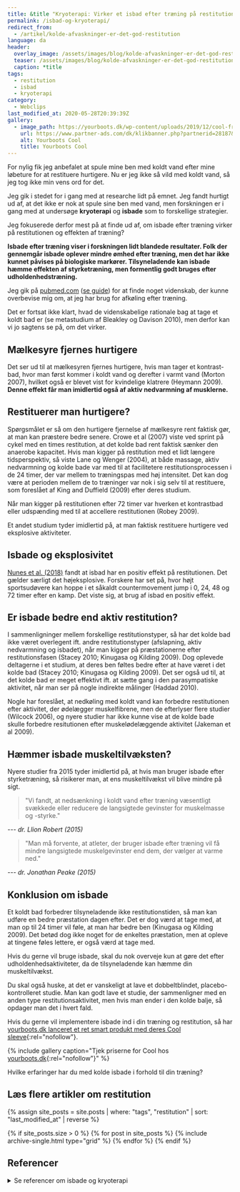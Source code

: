 ```yaml
---
title: &title "Kryoterapi: Virker et isbad efter træning på restitutionen?"
permalink: /isbad-og-kryoterapi/
redirect_from:
  - /artikel/kolde-afvaskninger-er-det-god-restitution
language: da
header:
  overlay_image: /assets/images/blog/kolde-afvaskninger-er-det-god-restitution.jpg
  teaser: /assets/images/blog/kolde-afvaskninger-er-det-god-restitution.jpg
  caption: *title
tags:
  - restitution
  - isbad
  - kryoterapi
category:
  - Webclips
last_modified_at: 2020-05-28T20:39:39Z
gallery:
  - image_path: https://yourboots.dk/wp-content/uploads/2019/12/cool-framegrab-2048x871.png
    url: https://www.partner-ads.com/dk/klikbanner.php?partnerid=28187&bannerid=71899&htmlurl=https://yourboots.dk/cool/
    alt: Yourboots Cool
    title: Yourboots Cool
---
```


For nylig fik jeg anbefalet at spule mine ben med koldt vand efter mine løbeture for at restituere hurtigere. Nu er jeg ikke så vild med koldt vand, så jeg tog ikke min vens ord for det.

Jeg gik i stedet for i gang med at researche lidt på emnet. Jeg fandt hurtigt ud af, at det ikke er nok at spule sine ben med vand, men forskningen er i gang med at undersøge **kryoterapi** og **isbade** som to forskellige strategier.

Jeg fokuserede derfor mest på at finde ud af, om isbade efter træning virker på restitutionen og effekten af træning?

**Isbade efter træning viser i forskningen lidt blandede resultater. Folk der gennemgår isbade oplever mindre ømhed efter træning, men det har ikke kunnet påvises på biologiske markører. Tilsyneladende kan isbade hæmme effekten af styrketræning, men formentlig godt bruges efter udholdenhedstræning.**

Jeg gik på [pubmed.com](http://pubmed.com) ([se guide](/videnskabelig-sogning/)) for at finde noget videnskab, der kunne overbevise mig om, at jeg har brug for afkøling efter træning.

Det er fortsat ikke klart, hvad de videnskabelige rationale bag at tage et koldt bad er (se metastudium af Bleakley og Davison 2010), men derfor kan vi jo sagtens se på, om det virker.

## Mælkesyre fjernes hurtigere

Det ser ud til at mælkesyren fjernes hurtigere, hvis man tager et kontrast-bad, hvor man først kommer i koldt vand og derefter i varmt vand (Morton 2007), hvilket også er blevet vist for kvindelige klatrere (Heymann 2009). **Denne effekt får man imidlertid også af aktiv nedvarmning af musklerne.**

## Restituerer man hurtigere?

Spørgsmålet er så om den hurtigere fjernelse af mælkesyre rent faktisk gør, at man kan præstere bedre senere. Crowe et al (2007) viste ved sprint på cykel med en times restitution, at det kolde bad rent faktisk sænker den anaerobe kapacitet. Hvis man kigger på restitution med et lidt længere tidsperspektiv, så viste Lane og Wenger (2004), at både massage, aktiv nedvarmning og kolde bade var med til at facilitetere restitutionsprocessen i de 24 timer, der var mellem to træningspas med høj intensitet. Det kan dog være at perioden mellem de to træninger var nok i sig selv til at restituere, som foreslået af King and Duffield (2009) efter deres studium.

Når man kigger på restitutionen efter 72 timer var hverken et kontrastbad eller udspænding med til at accellere restitutionen (Robey 2009).

Et andet studium tyder imidlertid på, at man faktisk restituere hurtigere ved eksplosive aktiviteter.

## Isbade og eksplosivitet

[Nunes et al. (2018)](https://www.ncbi.nlm.nih.gov/pubmed/30321486) fandt at isbad har en positiv effekt på restitutionen. Det gælder særligt det højeksplosive. Forskere har set på, hvor højt sportsudøvere kan hoppe i et såkaldt countermovement jump i 0, 24, 48 og 72 timer efter en kamp. Det viste sig, at brug af isbad en positiv effekt.

## Er isbade bedre end aktiv restitution?

I sammenligninger mellem forskellige restitutionstyper, så har det kolde bad ikke været overlegent ift. andre restitutionstyper (afslapning, aktiv nedvarmning og isbadet), når man kigger på præstationerne efter restitutionsfasen (Stacey 2010; Kinugasa og Kilding 2009). Dog oplevede deltagerne i et studium, at deres ben føltes bedre efter at have været i det kolde bad (Stacey 2010; Kinugasa og Kilding 2009). Det ser også ud til, at det kolde bad er meget effektivt ift. at sætte gang i den parasympatiske aktivitet, når man ser på nogle indirekte målinger (Haddad 2010).

Nogle har foreslået, at nedkøling med koldt vand kan forbedre restitutionen efter aktivitet, der ødelægger muskelfibrene, men de efterlyser flere studier (Wilcock 2006), og nyere studier har ikke kunne vise at de kolde bade skulle forbedre resitutionen efter muskelødelæggende aktivitet (Jakeman et al 2009).

## Hæmmer isbade muskeltilvæksten?

Nyere studier fra 2015 tyder imidlertid på, at hvis man bruger isbade efter styrketræning, så risikerer man, at ens muskeltilvækst vil blive mindre på sigt.

> "Vi fandt, at nedsænkning i koldt vand efter træning væsentligt svækkede eller reducere de langsigtede gevinster for muskelmasse og -styrke."

--- <cite>dr. Llion Robert (2015)</cite>

> "Man må forvente, at atleter, der bruger isbade efter træning vil få mindre langsigtede muskelgevinster end dem, der vælger at varme ned."

--- <cite>dr. Jonathan Peake (2015)</cite>

## Konklusion om isbade

Et koldt bad forbedrer tilsyneladende ikke restitutionstiden, så man kan udføre en bedre præstation dagen efter. Det er dog værd at tage med, at man op til 24 timer vil føle, at man har bedre ben (Kinugasa og Kilding 2009). Det betød dog ikke noget for de enkeltes præstation, men at opleve at tingene føles lettere, er også værd at tage med.

Hvis du gerne vil bruge isbade, skal du nok overveje kun at gøre det efter udholdenhedsaktiviteter, da de tilsyneladende kan hæmme din muskeltilvækst.

Du skal også huske, at det er vanskeligt at lave et dobbeltblindet, placebo-kontrolleret studie. Man kan godt lave et studie, der sammenligner med en anden type restitutionsaktivitet, men hvis man ender i den kolde balje, så opdager man det i hvert fald.

Hvis du gerne vil implementere isbade ind i din træning og restitution, så har [yourboots.dk lanceret et ret smart produkt med deres Cool sleeve](https://www.partner-ads.com/dk/klikbanner.php?partnerid=28187&bannerid=71899&htmlurl=https://yourboots.dk/cool/){:rel="nofollow"}.

{% include gallery caption="Tjek priserne for Cool hos [yourboots.dk](https://www.partner-ads.com/dk/klikbanner.php?partnerid=28187&bannerid=71899&htmlurl=https://yourboots.dk/cool/){:rel=\"nofollow\"}" %}

Hvilke erfaringer har du med kolde isbade i forhold til din træning?

## Læs flere artikler om restitution

<div class="feature__wrapper">

{% assign site_posts = site.posts | where: "tags", "restitution" | sort: "last_modified_at" | reverse %}

{% if site_posts.size > 0 %}
  {% for post in site_posts %}
    {% include archive-single.html type="grid" %}
  {% endfor %}
{% endif %}

</div>

## Referencer

<details markdown="1">
  <summary>Se referencer om isbade og kryoterapi</summary>

- Crowe, M. J., D. O’Connor, og D. Rudd. 2007. “Cold Water Recovery Reduces Anaerobic Performance”. International Journal of Sports Medicine 28 (12): 994–98. <https://doi.org/10.1055/s-2007-965118>.
- Morton, R. Hugh. 2007. “Contrast Water Immersion Hastens Plasma Lactate Decrease after Intense Anaerobic Exercise”. Journal of Science and Medicine in Sport 10 (6): 467–70. <https://doi.org/10.1016/j.jsams.2006.09.004>.
- Lane, Kirstin N., og H. A. Wenger. 2004. “Effect of Selected Recovery Conditions on Performance of Repeated Bouts of Intermittent Cycling Separated by 24 Hours”. Journal of Strength and Conditioning Research 18 (4): 855–60. <https://doi.org/10.1519/14183.1>.
- Stacey, Douglas L., Martin J. Gibala, Kathleen A. Martin Ginis, og Brian W. Timmons. 2010. “Effects of Recovery Method after Exercise on Performance, Immune Changes, and Psychological Outcomes”. The Journal of Orthopaedic and Sports Physical Therapy 40 (10): 656–65. <https://doi.org/10.2519/jospt.2010.3224>.
- Al Haddad, Hani, Paul B. Laursen, Didier Chollet, Frédéric Lemaitre, Saïd Ahmaidi, og Martin Buchheit. 2010. “Effect of Cold or Thermoneutral Water Immersion on Post-Exercise Heart Rate Recovery and Heart Rate Variability Indices”. Autonomic Neuroscience: Basic & Clinical 156 (1–2): 111–16. <https://doi.org/10.1016/j.autneu.2010.03.017>.
- Robey, Elisa, Brian Dawson, Carmel Goodman, og John Beilby. 2009. “Effect of Postexercise Recovery Procedures Following Strenuous Stair-Climb Running”. Research in Sports Medicine (Print) 17 (4): 245–59. <https://doi.org/10.1080/15438620902901276>.
- Wilcock, Ian M., John B. Cronin, og Wayne A. Hing. 2006. “Water Immersion: Does It Enhance Recovery from Exercise?” International Journal of Sports Physiology and Performance 1 (3): 195–206.
- Wilcock, Ian M., John B. Cronin, og Wayne A. Hing. 2006. “Water Immersion: Does It Enhance Recovery from Exercise?” International Journal of Sports Physiology and Performance 1 (3): 195–206. <https://doi.org/10.1123/ijspp.1.3.195>.
- Bleakley, Chris M., og Gareth W. Davison. 2010. “What Is the Biochemical and Physiological Rationale for Using Cold-Water Immersion in Sports Recovery? A Systematic Review”. British Journal of Sports Medicine 44 (3): 179–87. <https://doi.org/10.1136/bjsm.2009.065565>.
- King, Monique, og Rob Duffield. 2009. “The Effects of Recovery Interventions on Consecutive Days of Intermittent Sprint Exercise”. Journal of Strength and Conditioning Research 23 (6): 1795–1802. <https://doi.org/10.1519/JSC.0b013e3181b3f81f>.
- Kinugasa, Taisuke, og Andrew E. Kilding. 2009. “A Comparison of Post-Match Recovery Strategies in Youth Soccer Players”. Journal of Strength and Conditioning Research 23 (5): 1402–7. <https://doi.org/10.1519/JSC.0b013e3181a0226a>.
- Heyman, Elsa, Bas DE Geus, Inge Mertens, og Romain Meeusen. 2009. “Effects of Four Recovery Methods on Repeated Maximal Rock Climbing Performance”. Medicine and Science in Sports and Exercise 41 (6): 1303–10. <https://doi.org/10.1249/MSS.0b013e318195107d>.
- Jakeman, J. R., R. Macrae, og R. Eston. 2009. “A Single 10-Min Bout of Cold-Water Immersion Therapy after Strenuous Plyometric Exercise Has No Beneficial Effect on Recovery from the Symptoms of Exercise-Induced Muscle Damage”. Ergonomics 52 (4): 456–60. <https://doi.org/10.1080/00140130802707733>.
</details>

